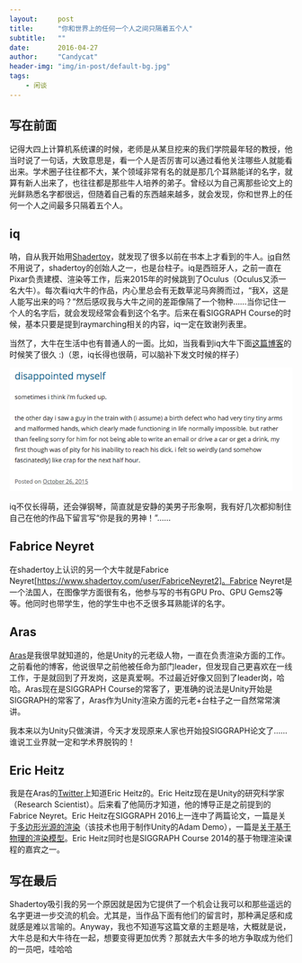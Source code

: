 ```yaml
---
layout:     post
title:      "你和世界上的任何一个人之间只隔着五个人"
subtitle:   ""
date:       2016-04-27
author:     "Candycat"
header-img: "img/in-post/default-bg.jpg"
tags:
    - 闲谈
---
```


## 写在前面

记得大四上计算机系统课的时候，老师是从某旦挖来的我们学院最年轻的教授，他当时说了一句话，大致意思是，看一个人是否厉害可以通过看他关注哪些人就能看出来。学术圈子往往都不大，某个领域非常有名的就是那几个耳熟能详的名字，就算有新人出来了，也往往都是那些牛人培养的弟子。曾经以为自己离那些论文上的光鲜熟悉名字都很远，但随着自己看的东西越来越多，就会发现，你和世界上的任何一个人之间最多只隔着五个人。

## iq

呐，自从我开始用[Shadertoy](www.shadertoy.com)，就发现了很多以前在书本上才看到的牛人。[iq](https://www.shadertoy.com/user/iq)自然不用说了，shadertoy的创始人之一，也是台柱子。iq是西班牙人，之前一直在Pixar负责建模、渲染等工作，后来2015年的时候跳到了Oculus（Oculus又添一名大牛）。每次看iq大牛的作品，内心里总会有无数草泥马奔腾而过，“我X，这是人能写出来的吗？”然后感叹我与大牛之间的差距像隔了一个物种……当你记住一个人的名字后，就会发现经常会看到这个名字。后来在看SIGGRAPH Course的时候，基本只要是提到raymarching相关的内容，iq一定在致谢列表里。

当然了，大牛在生活中也有普通人的一面。比如，当我看到iq大牛下面[这篇博客](http://www.iquilezles.org/blog/?p=3981)的时候笑了很久 :)（恩，iq长得也很萌，可以脑补下发文时候的样子）

![img](/img/in-post/iq-blog.png)

iq不仅长得萌，还会弹钢琴，简直就是安静的美男子形象啊，我有好几次都抑制住自己在他的作品下留言写“你是我的男神！”……

## Fabrice Neyret

在shadertoy上认识的另一个大牛就是Fabrice Neyret[https://www.shadertoy.com/user/FabriceNeyret2]。Fabrice Neyret是一个法国人，在图像学方面很有名，他参与写的书有GPU Pro、GPU Gems2等等。他同时也带学生，他的学生中也不乏很多耳熟能详的名字。

## Aras

[Aras](http://aras-p.info/)是我很早就知道的，他是Unity的元老级人物，一直在负责渲染方面的工作。之前看他的博客，他说很早之前他被任命为部门leader，但发现自己更喜欢在一线工作，于是就回到了开发岗，这是真爱啊。不过最近好像又回到了leader岗，哈哈。Aras现在是SIGGRAPH Course的常客了，更准确的说法是Unity开始是SIGGRAPH的常客了，Aras作为Unity渲染方面的元老+台柱子之一自然常常演讲。

我本来以为Unity只做演讲，今天才发现原来人家也开始投SIGGRAPH论文了……谁说工业界就一定和学术界脱钩的！

## Eric Heitz

我是在Aras的[Twitter](https://twitter.com/aras_p)上知道Eric Heitz的。Eric Heitz现在是Unity的研究科学家（Research Scientist）。后来看了他简历才知道，他的博导正是之前提到的Fabrice Neyret。Eric Heitz在SIGGRAPH 2016上一连中了两篇论文，一篇是关于[多边形光源的渲染](https://eheitzresearch.wordpress.com/415-2/)（该技术也用于制作Unity的Adam Demo），一篇是[关于基于物理的渲染模型](https://eheitzresearch.wordpress.com/240-2/)。Eric Heitz同时也是SIGGRAPH Course 2014的基于物理渲染课程的嘉宾之一。

## 写在最后

Shadertoy吸引我的另一个原因就是因为它提供了一个机会让我可以和那些遥远的名字更进一步交流的机会。尤其是，当作品下面有他们的留言时，那种满足感和成就感是难以言喻的。Anyway，我也不知道写这篇文章的主题是啥，大概就是说，大牛总是和大牛待在一起，想要变得更加优秀？那就去大牛多的地方争取成为他们的一员吧，哇哈哈
